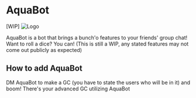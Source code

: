 # AquaBot
[WIP]
![Logo]([https://dev-to-uploads.s3.amazonaws.com/uploads/articles/th5xamgrr6se0x5ro4g6.png](https://raw.githubusercontent.com/BloomflowerGld/AquaBot/refs/heads/main/AquabotCirclular.png))

AquaBot is a bot that brings a bunch'o features to your friends' group chat! Want to roll a dice? You can!
(This is still a WIP, any stated features may not come out publicly as expected)

## How to add AquaBot
DM AquaBot to make a GC (you have to state the users who will be in it) and boom! There's your advanced GC utilizing AquaBot

